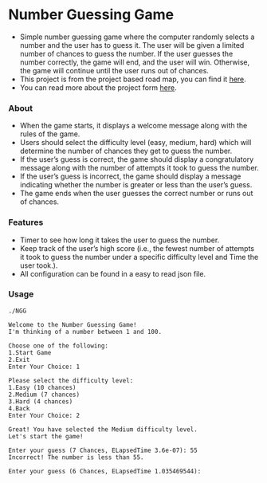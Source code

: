 # Number Guessing Game
- Simple number guessing game where the computer randomly selects a number and the user has to guess it. The user will be given a limited number of chances to guess the number. If the user guesses the number correctly, the game will end, and the user will win. Otherwise, the game will continue until the user runs out of chances.
- This project is from the project based road map, you can find it [here](https://roadmap.sh/backend/projects).
- You can read more about the project form [here](https://roadmap.sh/projects/number-guessing-game).

### About
- When the game starts, it displays a welcome message along with the rules of the game.
- Users should select the difficulty level (easy, medium, hard) which will determine the number of chances they get to guess the number.
- If the user’s guess is correct, the game should display a congratulatory message along with the number of attempts it took to guess the number.
- If the user’s guess is incorrect, the game should display a message indicating whether the number is greater or less than the user’s guess.
- The game ends when the user guesses the correct number or runs out of chances.

### Features
- Timer to see how long it takes the user to guess the number.
- Keep track of the user’s high score (i.e., the fewest number of attempts it took to guess the number under a specific difficulty level and Time the user took.).
- All configuration can be found in a easy to read json file.

### Usage
```
./NGG

Welcome to the Number Guessing Game!
I'm thinking of a number between 1 and 100.

Choose one of the following:
1.Start Game
2.Exit
Enter Your Choice: 1

Please select the difficulty level:
1.Easy (10 chances)
2.Medium (7 chances)
3.Hard (4 chances)
4.Back
Enter Your Choice: 2

Great! You have selected the Medium difficulty level.
Let's start the game!

Enter your guess (7 Chances, ELapsedTime 3.6e-07): 55
Incorrect! The number is less than 55.

Enter your guess (6 Chances, ELapsedTime 1.035469544):
```
